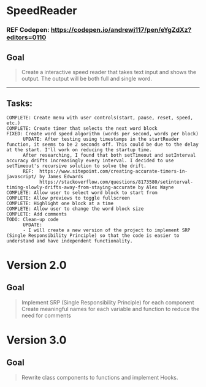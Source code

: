 # SpeedReader

### REF Codepen: https://codepen.io/andrewj117/pen/eYgZdXz?editors=0110

## Goal
> Create a interactive speed reader that takes text input and shows the output. 
> The output will be both full and single word. 

___
## Tasks:
```
COMPLETE: Create menu with user controls(start, pause, reset, speed, etc.)
COMPLETE: Create timer that selects the next word block
FIXED: Create word speed algorithm (words per second, words per block) 
      UPDATE: After testing using timestamps in the startReader function, it seems to be 2 seconds off. This could be due to the delay at the start. I'll work on reducing the startup time.
      After researching, I found that both setTimeout and setInterval accuracy drifts increasingly every interval. I decided to use setTimeout's recursive solution to solve the drift.
      REF:  https://www.sitepoint.com/creating-accurate-timers-in-javascript/ by James Edwards
            https://stackoverflow.com/questions/8173580/setinterval-timing-slowly-drifts-away-from-staying-accurate by Alex Wayne
COMPLETE: Allow user to select word block to start from
COMPLETE: Allow previews to toggle fullscreen 
COMPLETE: Highlight one block at a time
COMPLETE: Allow user to change the word block size
COMPLETE: Add comments
TODO: Clean-up code 
      UPDATE:
      - I will create a new version of the project to implement SRP (Single Responsibility Principle) so that the code is easier to understand and have independent functionality.
```

# Version 2.0

## Goal
> Implement SRP (Single Responsibility Principle) for each component
> Create meaningful names for each variable and function to reduce the need for comments

# Version 3.0

## Goal
> Rewrite class components to functions and implement Hooks.